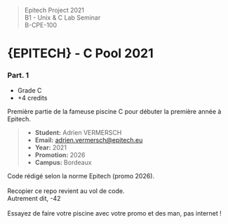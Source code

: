 > Epitech Project 2021 <br>
> B1 - Unix & C Lab Seminar<br>
> B-CPE-100

# {EPITECH} - C Pool 2021
### Part. 1 
- Grade C <br>
- +4 credits

Première partie de la fameuse piscine C pour débuter la première année à Epitech.

>- **Student:** Adrien VERMERSCH
>-  **Email:** adrien.vermersch@epitech.eu
>- **Year:** 2021
>- **Promotion:** 2026
>- **Campus:** Bordeaux

Code rédigé selon la norme Epitech (promo 2026).<br><br>
Recopier ce repo revient au vol de code.<br>
Autrement dit, -42<br><br>
Essayez de faire votre piscine avec votre promo et des man, pas internet !
